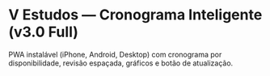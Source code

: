
# V Estudos — Cronograma Inteligente (v3.0 Full)
PWA instalável (iPhone, Android, Desktop) com cronograma por disponibilidade, revisão espaçada, gráficos e botão de atualização.
